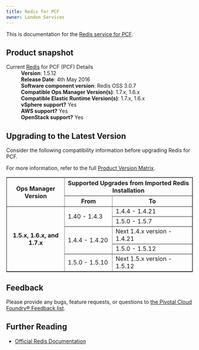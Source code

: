 ```yaml
---
title: Redis for PCF
owner: London Services
---
```


This is documentation for the [Redis service for PCF](https://network.pivotal.io/products/p-redis).

## Product snapshot

<dl>
<dt>Current <a href="https://network.pivotal.io/products/p-redis">Redis</a> for PCF (PCF) Details</dt>
<dd><strong>Version</strong>: 1.5.12 </dd>
<dd><strong>Release Date</strong>: 4th May 2016</dd>
<dd><strong>Software component version</strong>: Redis OSS 3.0.7</dd>
<dd><strong>Compatible Ops Manager Version(s)</strong>: 1.7.x, 1.6.x</dd>
<dd><strong>Compatible Elastic Runtime Version(s)</strong>: 1.7.x, 1.6.x</dd>
<dd><strong>vSphere support?</strong> Yes</dd>
<dd><strong>AWS support?</strong> Yes</dd>
<dd><strong>OpenStack support?</strong> Yes</dd>
</dl>

## Upgrading to the Latest Version

Consider the following compatibility information before upgrading Redis for PCF.

For more information, refer to the full [Product Version Matrix](../compatibility-matrix.pdf).

<table border="1" class="nice">
<tr>
	  <th rowspan="2">Ops Manager Version</td>
	  <th colspan="2">Supported Upgrades from Imported Redis Installation</td>
</tr>

<tr>
	<th>From</th>
	<th>To</th>
</tr>
<tr>
    <th rowspan="6">1.5.x, 1.6.x, and 1.7.x</th>
    <td rowspan="2">1.40 - 1.4.3</td>
    <td>1.4.4 - 1.4.21</td>
</tr>

<tr>
    <td>1.5.0 - 1.5.7</td>
</tr>

<tr>
    <td rowspan="2">1.4.4 - 1.4.20</td>
    <td> Next 1.4.x version - 1.4.21
</tr>

<tr>
    <td>1.5.0 - 1.5.12</td>
</tr>

<tr>
  <td>1.5.0 - 1.5.10</td>
  <td>Next 1.5.x version - 1.5.12</td>
</tr>


</table>

## Feedback

Please provide any bugs, feature requests, or questions to [the Pivotal Cloud Foundry&reg; Feedback list](mailto:pivotal-cf-feedback@pivotal.io).

## Further Reading

* [Official Redis Documentation](http://redis.io/documentation)
